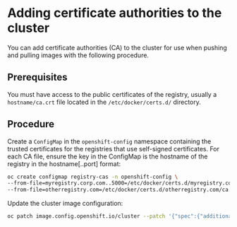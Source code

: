 # Adding certificate authorities to the cluster

You can add certificate authorities (CA) to the cluster for use when pushing and pulling images with the following procedure.

## Prerequisites

You must have access to the public certificates of the registry, usually a `hostname/ca.crt` file located in the `/etc/docker/certs.d/` directory.

##  Procedure

Create a `ConfigMap` in the `openshift-config` namespace containing the trusted certificates for the registries that use self-signed certificates. For each CA file, ensure the key in the ConfigMap is the hostname of the registry in the hostname[..port] format:

```sh
oc create configmap registry-cas -n openshift-config \
--from-file=myregistry.corp.com..5000=/etc/docker/certs.d/myregistry.corp.com:5000/ca.crt \
--from-file=otherregistry.com=/etc/docker/certs.d/otherregistry.com/ca.crt
```

Update the cluster image configuration:

```sh
oc patch image.config.openshift.io/cluster --patch '{"spec":{"additionalTrustedCA":{"name":"registry-cas"}}}' --type=merge
```

